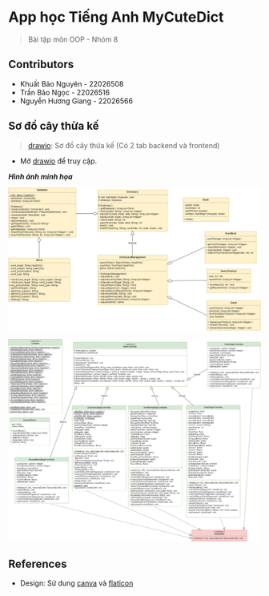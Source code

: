 # App học Tiếng Anh MyCuteDict
>Bài tập môn OOP - Nhóm 8

## Contributors
- Khuất Bảo Nguyên - 22026508
- Trần Bảo Ngọc - 22026516
- Nguyễn Hương Giang - 22026566

## Sơ đồ cây thừa kế
>[drawio](https://drive.google.com/file/d/1tqFMMrJH-Wwlo196BQFnD1s2UjnQV4Is/view?usp=sharing): Sơ đồ cây thừa kế (Có 2 tab backend và frontend)
- Mở [drawio](https://app.diagrams.net/#G1tqFMMrJH-Wwlo196BQFnD1s2UjnQV4Is) để truy cập.

***Hình ảnh minh họa***

![Backend](dictionary-Backend.drawio.png)

![Frontend](dictionary-Frontend.drawio.png)

## References
- Design: Sử dung [canva](https://www.canva.com/) và [flaticon](https://www.flaticon.com/)
